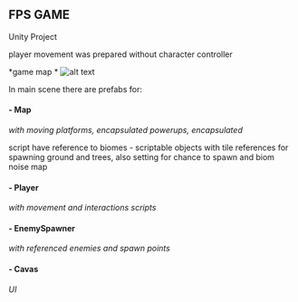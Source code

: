 ## FPS GAME
Unity Project

player movement was prepared without character controller

*game map *
![alt text](https://github.com/PiotrCynowski/FPS_Game/blob/master/pics/map.png?raw=true)

In main scene there are prefabs for:
#### - Map
*with moving platforms, encapsulated*
*powerups, encapsulated*

script have reference to biomes - scriptable objects with tile references for spawning ground and trees, also setting for chance to spawn and biom noise map

#### - Player
*with movement and interactions scripts*

#### - EnemySpawner
*with referenced enemies and spawn points*

#### - Cavas
*UI*
